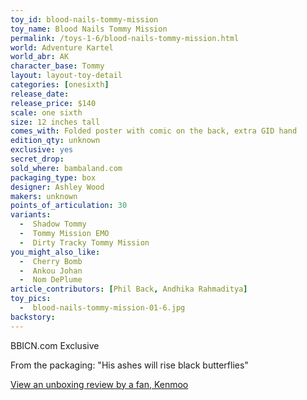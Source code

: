 ```yaml
---
toy_id: blood-nails-tommy-mission
toy_name: Blood Nails Tommy Mission
permalink: /toys-1-6/blood-nails-tommy-mission.html
world: Adventure Kartel
world_abr: AK
character_base: Tommy
layout: layout-toy-detail
categories: [onesixth]
release_date: 
release_price: $140
scale: one sixth
size: 12 inches tall
comes_with: Folded poster with comic on the back, extra GID hand
edition_qty: unknown
exclusive: yes
secret_drop:
sold_where: bambaland.com
packaging_type: box
designer: Ashley Wood
makers: unknown
points_of_articulation: 30
variants: 
  -  Shadow Tommy
  -  Tommy Mission EMO
  -  Dirty Tracky Tommy Mission
you_might_also_like:
  -  Cherry Bomb
  -  Ankou Johan
  -  Nom DePlume   
article_contributors: [Phil Back, Andhika Rahmaditya]
toy_pics:
  -  blood-nails-tommy-mission-01-6.jpg
backstory:
---
```

BBICN.com Exclusive

From the packaging: "His ashes will rise black butterflies"

<a href="http://kenmoo2007.blogspot.com/2010/07/unboxing-threea-adventure-kartel-12inch.html" target="_blank">View an unboxing review by a fan, Kenmoo</a>


